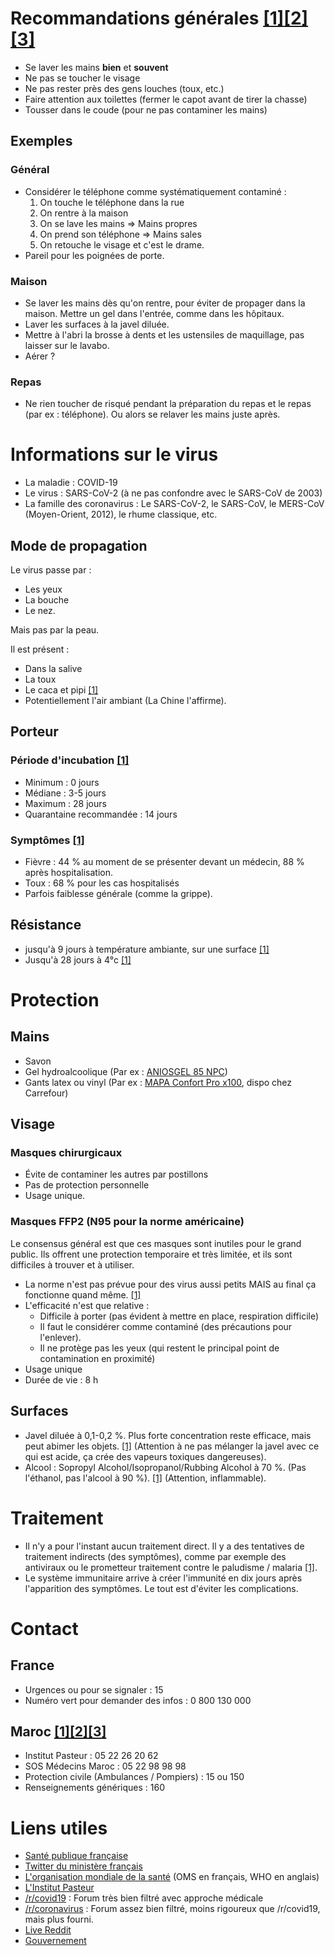 # Recommandations générales [[1]](https://www.ameli.fr/assure/sante/themes/gestes-barrieres/les-4-gestes-barrieres-adopter-pour-limiter-la-transmission-des-virus-de-lhiver)[[2]](https://www.who.int/fr/emergencies/diseases/novel-coronavirus-2019/advice-for-public)[[3]](https://www.cdc.gov/handwashing/show-me-the-science-handwashing.html)
* Se laver les mains **bien** et **souvent** 
* Ne pas se toucher le visage
* Ne pas rester près des gens louches (toux, etc.)
* Faire attention aux toilettes (fermer le capot avant de tirer la chasse)
* Tousser dans le coude (pour ne pas contaminer les mains)

## Exemples
### Général
* Considérer le téléphone comme systématiquement contaminé : 
  1. On touche le téléphone dans la rue
  1. On rentre à la maison
  1. On se lave les mains => Mains propres
  1. On prend son téléphone => Mains sales
  1. On retouche le visage et c'est le drame.
* Pareil pour les poignées de porte.
  
### Maison
* Se laver les mains dès qu'on rentre, pour éviter de propager dans la maison. Mettre un gel dans l'entrée, comme dans les hôpitaux.
* Laver les surfaces à la javel diluée. 
* Mettre à l'abri la brosse à dents et les ustensiles de maquillage, pas laisser sur le lavabo.
* Aérer ?

### Repas
* Ne rien toucher de risqué pendant la préparation du repas et le repas (par ex : téléphone). Ou alors se relaver les mains juste après.

# Informations sur le virus
* La maladie : COVID-19
* Le virus : SARS-CoV-2 (à ne pas confondre avec le SARS-CoV de 2003)
* La famille des coronavirus : Le SARS-CoV-2, le SARS-CoV, le MERS-CoV (Moyen-Orient, 2012), le rhume classique, etc.

## Mode de propagation
Le virus passe par : 
* Les yeux
* La bouche
* Le nez. 

Mais pas par la peau.

Il est présent : 
* Dans la salive
* La toux
* Le caca et pipi [[1]](https://www.livescience.com/coronavirus-covid-19-spread-through-feces.html)
* Potentiellement l'air ambiant (La Chine l'affirme).

## Porteur

### Période d'incubation [[1]](https://www.medrxiv.org/content/10.1101/2020.02.06.20020974v1)
* Minimum : 0 jours
* Médiane : 3-5 jours
* Maximum : 28 jours
* Quarantaine recommandée : 14 jours

### Symptômes [[1]](https://www.medrxiv.org/content/10.1101/2020.02.06.20020974v1)
* Fièvre : 44 % au moment de se présenter devant un médecin, 88 % après hospitalisation.
* Toux : 68 % pour les cas hospitalisés
* Parfois faiblesse générale (comme la grippe).

## Résistance
* jusqu'à 9 jours à température ambiante, sur une surface [[1]](https://www.reddit.com/r/COVID19/comments/f8bpur/persistence_of_coronaviruses_on_inanimate/)
* Jusqu'à 28 jours à 4°c [[1]](https://www.ncbi.nlm.nih.gov/pmc/articles/PMC2863430/)

# Protection

## Mains
* Savon
* Gel hydroalcoolique (Par ex : [ANIOSGEL 85 NPC](https://www.phimedical.fr/desinfection/hygiene-des-mains/gel-hydroalcoolique-aniosgel-85-npc-flacon-de-1-l-au-choix.html?search_query=aniosgel&results=5))
* Gants latex ou vinyl (Par ex : [MAPA Confort Pro x100](https://www.amazon.fr/Mapa-Gants-M%C3%A9nage-Confort-Taille/dp/B06XWVLDMG), dispo chez Carrefour)

## Visage
### Masques chirurgicaux
* Évite de contaminer les autres par postillons
* Pas de protection personnelle
* Usage unique.

### Masques FFP2 (N95 pour la norme américaine)
Le consensus général est que ces masques sont inutiles pour le grand public. Ils offrent une protection temporaire et très limitée, et ils sont difficiles à trouver et à utiliser. 

* La norme n'est pas prévue pour des virus aussi petits MAIS au final ça fonctionne quand même. [[1]](https://www.reddit.com/r/COVID19/comments/f5gijm/n95_masks_are_effective_for_particles_larger_and/)
* L'efficacité n'est que relative : 
  * Difficile à porter (pas évident à mettre en place, respiration difficile)
  * Il faut le considérer comme contaminé (des précautions pour l'enlever).
  * Il ne protège pas les yeux (qui restent le principal point de contamination en proximité)
* Usage unique
* Durée de vie : 8 h

## Surfaces
* Javel diluée à 0,1-0,2 %. Plus forte concentration reste efficace, mais peut abimer les objets. [[1]](https://www.reddit.com/r/COVID19/comments/f8bpur/persistence_of_coronaviruses_on_inanimate/) (Attention à ne pas mélanger la javel avec ce qui est acide, ça crée des vapeurs toxiques dangereuses).
* Alcool : Sopropyl Alcohol/Isopropanol/Rubbing Alcohol à 70 %. (Pas l'éthanol, pas l'alcool à 90 %). [[1]](https://www.reddit.com/r/COVID19/comments/f8bpur/persistence_of_coronaviruses_on_inanimate/) (Attention, inflammable).

# Traitement 
* Il n'y a pour l'instant aucun traitement direct. Il y a des tentatives de traitement indirects (des symptômes), comme par exemple des antiviraux ou le prometteur traitement contre le paludisme / malaria [[1]](https://www.ncbi.nlm.nih.gov/pubmed/32074550).
* Le système immunitaire arrive à créer l'immunité en dix jours après l'apparition des symptômes. Le tout est d'éviter les complications. 

# Contact
## France
* Urgences ou pour se signaler : 15
* Numéro vert pour demander des infos : 0 800 130 000

## Maroc [[1]](https://www.le212.info/Numeros-des-urgences-Maroc_a15916.html)[[2]](https://www.challenge.ma/ces-numeros-indispensables-en-cas-durgence-115312/)[[3]](http://www.guidedumaroc.com/service-numeros-urgences.html)
* Institut Pasteur : 05 22 26 20 62
* SOS Médecins Maroc : 05 22 98 98 98
* Protection civile (Ambulances / Pompiers) : 15 ou 150 
* Renseignements génériques : 160

# Liens utiles
* [Santé publique française](https://www.santepubliquefrance.fr/maladies-et-traumatismes/maladies-et-infections-respiratoires/infection-a-coronavirus/articles/covid-19-situation-epidemiologique-internationale)
* [Twitter du ministère français](https://twitter.com/MinSoliSante)
* [L'organisation mondiale de la santé](https://www.who.int/fr) (OMS en français, WHO en anglais)
* [L'Institut Pasteur](https://www.pasteur.fr/fr/centre-medical/fiches-maladies/coronavirus-wuhan)
* [/r/covid19](https://www.reddit.com/r/covid19) : Forum très bien filtré avec approche médicale
* [/r/coronavirus](https://www.reddit.com/r/coronavirus) : Forum assez bien filtré, moins rigoureux que /r/covid19, mais plus fourni.
* [Live Reddit](https://www.reddit.com/live/14d816ty1ylvo/)
* [Gouvernement](https://www.gouvernement.fr/)

